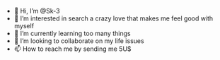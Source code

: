 - 👋 Hi, I’m @Sk-3
- 👀 I’m interested in search a crazy love that makes me feel good with myself
- 🌱 I’m currently learning too many things
- 💞️ I’m looking to collaborate on my life issues
- 📫 How to reach me by sending me 5U$

<!---
Sk-3/Sk-3 is a ✨ special ✨ repository because its `README.md` (this file) appears on your GitHub profile.
You can click the Preview link to take a look at your changes.
--->
